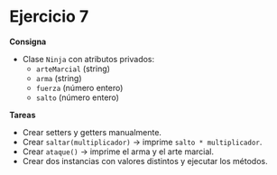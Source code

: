 # Ejercicio 7

**Consigna**
- Clase `Ninja` con atributos privados:
  - `arteMarcial` (string)
  - `arma` (string)
  - `fuerza` (número entero)
  - `salto` (número entero)

**Tareas**
- Crear setters y getters manualmente.
- Crear `saltar(multiplicador)` → imprime `salto * multiplicador`.
- Crear `ataque()` → imprime el arma y el arte marcial.
- Crear dos instancias con valores distintos y ejecutar los métodos.
